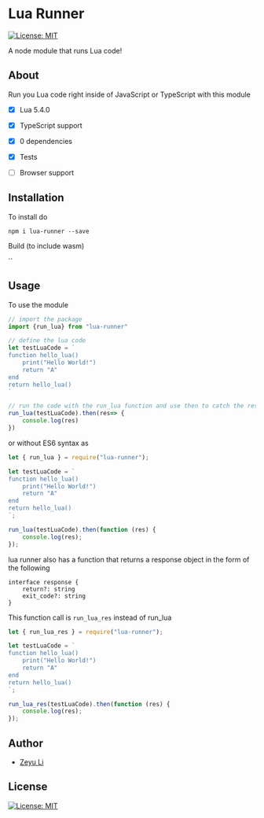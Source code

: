 # Lua Runner

[![License: MIT](https://img.shields.io/badge/License-MIT-yellow.svg)](https://opensource.org/licenses/MIT) 

A node module that runs Lua code! 



## About

Run you Lua code right inside of JavaScript or TypeScript with this module

- [x] Lua 5.4.0
- [x] TypeScript support
- [x] 0 dependencies
- [x] Tests
- [ ] Browser support



## Installation

To install do

`npm i lua-runner --save`

Build (to include wasm)

``



## Usage

To use the module

```js
// import the package
import {run_lua} from "lua-runner"

// define the lua code
let testLuaCode = `    
function hello_lua()
    print("Hello World!")
    return "A"
end
return hello_lua()
`

// run the code with the run_lua function and use then to catch the response
run_lua(testLuaCode).then(res=> {
    console.log(res)
})
```

or without ES6 syntax as

```js
let { run_lua } = require("lua-runner");

let testLuaCode = `    
function hello_lua()
    print("Hello World!")
    return "A"
end
return hello_lua()
`;

run_lua(testLuaCode).then(function (res) {
    console.log(res);
});
```



lua runner also has a function that returns a response object in the form of the following

```tsx
interface response {
    return?: string
    exit_code?: string
}
```

 This function call is `run_lua_res` instead of run_lua

```js
let { run_lua_res } = require("lua-runner");

let testLuaCode = `    
function hello_lua()
    print("Hello World!")
    return "A"
end
return hello_lua()
`;

run_lua_res(testLuaCode).then(function (res) {
    console.log(res);
});
```





## Author

* [Zeyu Li](https://github.com/Zeyu-Li)



## License

[![License: MIT](https://img.shields.io/badge/License-MIT-yellow.svg)](https://opensource.org/licenses/MIT) 